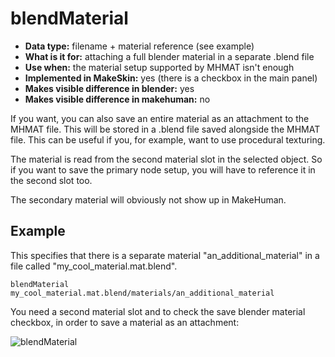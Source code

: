 # blendMaterial

* __Data type:__ filename + material reference (see example) 
* __What is it for:__ attaching a full blender material in a separate .blend file
* __Use when:__ the material setup supported by MHMAT isn't enough 
* __Implemented in MakeSkin:__ yes (there is a checkbox in the main panel)
* __Makes visible difference in blender:__ yes
* __Makes visible difference in makehuman:__ no

If you want, you can also save an entire material as an attachment to the MHMAT file. This will
be stored in a .blend file saved alongside the MHMAT file. This can be useful if you, for example,
want to use procedural texturing. 

The material is read from the second material slot in the selected object. So if you want to save
the primary node setup, you will have to reference it in the second slot too.

The secondary material will obviously not show up in MakeHuman.

## Example

This specifies that there is a separate material "an_additional_material" in a file called "my_cool_material.mat.blend".

    blendMaterial my_cool_material.mat.blend/materials/an_additional_material 

You need a second material slot and to check the save blender material checkbox, in order to save a material as an attachment:

![blendMaterial](blendMaterial.png)



